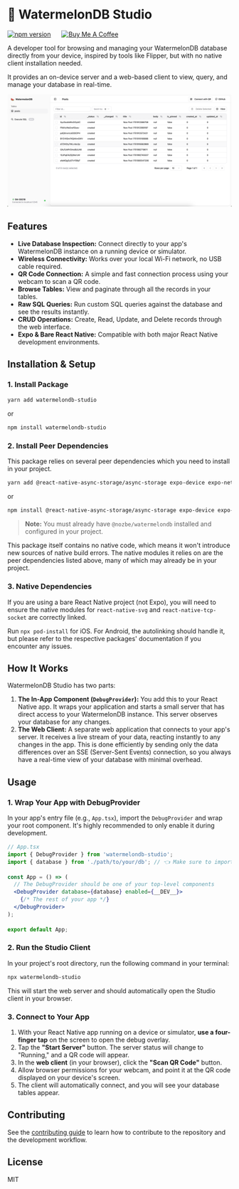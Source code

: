 # 🍉 WatermelonDB Studio

<p>
<a href="https://badge.fury.io/js/watermelondb-studio"><img src="https://badge.fury.io/js/watermelondb-studio.svg" alt="npm version" height="35"></a>
<a href="https://www.buymeacoffee.com/vucinatim" target="_blank"><img src="https://cdn.buymeacoffee.com/buttons/v2/default-yellow.png" alt="Buy Me A Coffee" height="25" style="margin-left: 20px;"></a>
</p>

A developer tool for browsing and managing your WatermelonDB database directly from your device, inspired by tools like Flipper, but with no native client installation needed.

It provides an on-device server and a web-based client to view, query, and manage your database in real-time.

![Screenshot of WatermelonDB Studio](https://raw.githubusercontent.com/vucinatim/watermelondb-studio/main/assets/screenshot.png)

## Features

-   **Live Database Inspection:** Connect directly to your app's WatermelonDB instance on a running device or simulator.
-   **Wireless Connectivity:** Works over your local Wi-Fi network, no USB cable required.
-   **QR Code Connection:** A simple and fast connection process using your webcam to scan a QR code.
-   **Browse Tables:** View and paginate through all the records in your tables.
-   **Raw SQL Queries:** Run custom SQL queries against the database and see the results instantly.
-   **CRUD Operations:** Create, Read, Update, and Delete records through the web interface.
-   **Expo & Bare React Native:** Compatible with both major React Native development environments.

## Installation & Setup

### 1. Install Package

```sh
yarn add watermelondb-studio
```

or

```sh
npm install watermelondb-studio
```

### 2. Install Peer Dependencies

This package relies on several peer dependencies which you need to install in your project.

```sh
yarn add @react-native-async-storage/async-storage expo-device expo-network react-native-svg react-native-tcp-socket
```

or

```sh
npm install @react-native-async-storage/async-storage expo-device expo-network react-native-svg react-native-tcp-socket
```

> **Note:** You must already have `@nozbe/watermelondb` installed and configured in your project.

This package itself contains no native code, which means it won't introduce new sources of native build errors. The native modules it relies on are the peer dependencies listed above, many of which may already be in your project.

### 3. Native Dependencies

If you are using a bare React Native project (not Expo), you will need to ensure the native modules for `react-native-svg` and `react-native-tcp-socket` are correctly linked.

Run `npx pod-install` for iOS. For Android, the autolinking should handle it, but please refer to the respective packages' documentation if you encounter any issues.

## How It Works

WatermelonDB Studio has two parts:

1.  **The In-App Component (`DebugProvider`):** You add this to your React Native app. It wraps your application and starts a small server that has direct access to your WatermelonDB instance. This server observes your database for any changes.
2.  **The Web Client:** A separate web application that connects to your app's server. It receives a live stream of your data, reacting instantly to any changes in the app. This is done efficiently by sending only the data differences over an SSE (Server-Sent Events) connection, so you always have a real-time view of your database with minimal overhead.

## Usage

### 1. Wrap Your App with DebugProvider

In your app's entry file (e.g., `App.tsx`), import the `DebugProvider` and wrap your root component. It's highly recommended to only enable it during development.

```jsx
// App.tsx
import { DebugProvider } from 'watermelondb-studio';
import { database } from './path/to/your/db'; // 👈 Make sure to import your database instance

const App = () => (
  // The DebugProvider should be one of your top-level components
  <DebugProvider database={database} enabled={__DEV__}>
    {/* The rest of your app */}
  </DebugProvider>
);

export default App;
```

### 2. Run the Studio Client

In your project's root directory, run the following command in your terminal:

```sh
npx watermelondb-studio
```

This will start the web server and should automatically open the Studio client in your browser.

### 3. Connect to Your App

1.  With your React Native app running on a device or simulator, **use a four-finger tap** on the screen to open the debug overlay.
2.  Tap the **"Start Server"** button. The server status will change to "Running," and a QR code will appear.
3.  In the **web client** (in your browser), click the **"Scan QR Code"** button.
4.  Allow browser permissions for your webcam, and point it at the QR code displayed on your device's screen.
5.  The client will automatically connect, and you will see your database tables appear.

## Contributing

See the [contributing guide](CONTRIBUTING.md) to learn how to contribute to the repository and the development workflow.

## License

MIT

